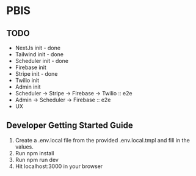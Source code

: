 # PBIS

## TODO
- NextJs init - done
- Tailwind init - done
- Scheduler init - done
- Firebase init 
- Stripe init - done
- Twilio init
- Admin init
- Scheduler -> Stripe -> Firebase -> Twilio :: e2e
- Admin -> Scheduler -> Firebase :: e2e
- UX  

## Developer Getting Started Guide
1. Create a .env.local file from the provided .env.local.tmpl and fill in the values. 
2. Run npm install
3. Run npm run dev 
4. Hit localhost:3000 in your browser
